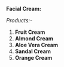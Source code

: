 **Facial Cream:**



*Products:-*

1. **Fruit Cream**
2. **Almond Cream**
3. **Aloe Vera Cream**
4. **Sandal Cream**
5. **Orange Cream**

